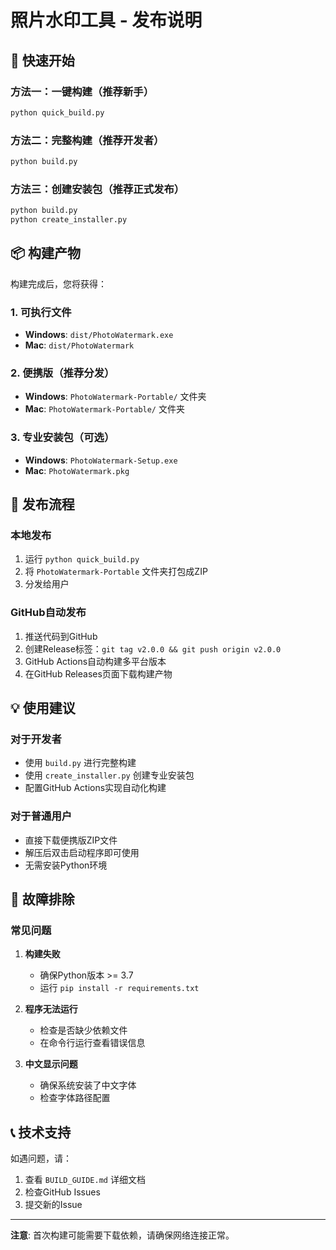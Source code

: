 # 照片水印工具 - 发布说明

## 🎯 快速开始

### 方法一：一键构建（推荐新手）

```bash
python quick_build.py
```

### 方法二：完整构建（推荐开发者）

```bash
python build.py
```

### 方法三：创建安装包（推荐正式发布）

```bash
python build.py
python create_installer.py
```

## 📦 构建产物

构建完成后，您将获得：

### 1. 可执行文件
- **Windows**: `dist/PhotoWatermark.exe`
- **Mac**: `dist/PhotoWatermark`

### 2. 便携版（推荐分发）
- **Windows**: `PhotoWatermark-Portable/` 文件夹
- **Mac**: `PhotoWatermark-Portable/` 文件夹

### 3. 专业安装包（可选）
- **Windows**: `PhotoWatermark-Setup.exe`
- **Mac**: `PhotoWatermark.pkg`

## 🚀 发布流程

### 本地发布
1. 运行 `python quick_build.py`
2. 将 `PhotoWatermark-Portable` 文件夹打包成ZIP
3. 分发给用户

### GitHub自动发布
1. 推送代码到GitHub
2. 创建Release标签：`git tag v2.0.0 && git push origin v2.0.0`
3. GitHub Actions自动构建多平台版本
4. 在GitHub Releases页面下载构建产物

## 💡 使用建议

### 对于开发者
- 使用 `build.py` 进行完整构建
- 使用 `create_installer.py` 创建专业安装包
- 配置GitHub Actions实现自动化构建

### 对于普通用户
- 直接下载便携版ZIP文件
- 解压后双击启动程序即可使用
- 无需安装Python环境

## 🔧 故障排除

### 常见问题

1. **构建失败**
   - 确保Python版本 >= 3.7
   - 运行 `pip install -r requirements.txt`

2. **程序无法运行**
   - 检查是否缺少依赖文件
   - 在命令行运行查看错误信息

3. **中文显示问题**
   - 确保系统安装了中文字体
   - 检查字体路径配置

## 📞 技术支持

如遇问题，请：
1. 查看 `BUILD_GUIDE.md` 详细文档
2. 检查GitHub Issues
3. 提交新的Issue

---

**注意**: 首次构建可能需要下载依赖，请确保网络连接正常。
